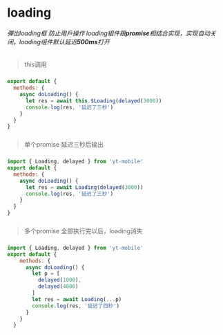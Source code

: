 # loading
###### 彈出loading框 防止用戶操作 loading組件跟**promise**相结合实现，实现自动关闭。loading组件默认延迟**500ms**打开
###
> this调用
###
```js
export default {
  methods: {
    async doLoading() {
      let res = await this.$Loading(delayed(3000))
      console.log(res, '延迟了三秒')
    }
  }
}
```
###
> 单个promise 延迟三秒后输出
###
```js
import { Loading, delayed } from 'yt-mobile'
export default {
  methods: {
    async doLoading() {
      let res = await Loading(delayed(3000))
      console.log(res, '延迟了三秒')
    }
  }
}
```
###
> 多个promise 全部执行完以后，loading消失
###
```js
import { Loading, delayed } from 'yt-mobile'
export default {
    methods: {
      async doLoading() {
        let p = [
          delayed(1000),
          delayed(4000)
        ]
        let res = await Loading(...p)
        console.log(res, '延迟了四秒')
      }
    }
  }
```
